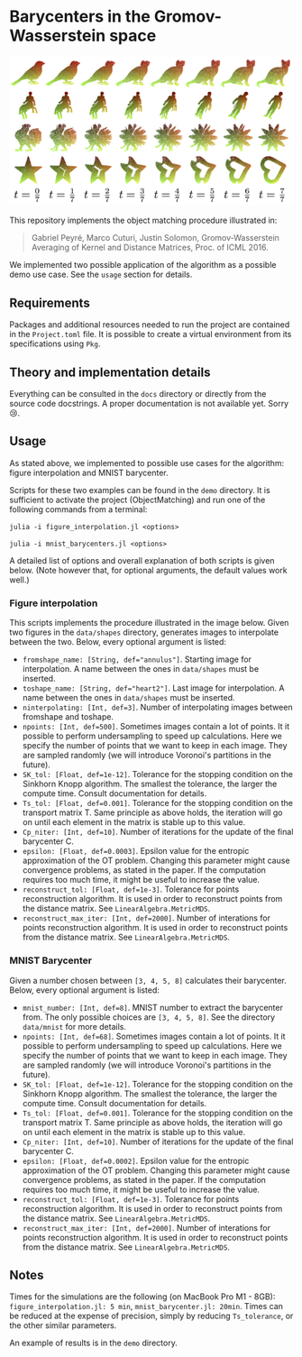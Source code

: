 # Barycenters in the Gromov-Wasserstein space

![figure interpolation](https://raw.githubusercontent.com/Willinki/GWObjectMatching.jl/main/docs/gw-barycenters.png)

This repository implements the object matching procedure illustrated in:

> Gabriel Peyré, Marco Cuturi, Justin Solomon, Gromov-Wasserstein Averaging of Kernel and Distance Matrices, Proc. of ICML 2016.

We implemented two possible application of the algorithm as a possible demo use case. See the `usage` section for details.

## Requirements

Packages and additional resources needed to run the project are contained in the `Project.toml` file. It is possible to create a virtual environment from its specifications using `Pkg`.

## Theory and implementation details

Everything can be consulted in the `docs` directory or directly from the source code docstrings. A proper documentation is not available yet. Sorry 😢.

## Usage

As stated above, we implemented to possible use cases for the algorithm: figure interpolation and MNIST barycenter.

Scripts for these two examples can be found in the `demo` directory. It is sufficient to activate the project (ObjectMatching) and run one of the following commands from a terminal:

```{bash}
julia -i figure_interpolation.jl <options>
```

```{bash}
julia -i mnist_barycenters.jl <options>
```
A detailed list of options and overall explanation of both scripts is given below. (Note however that, for optional arguments, the default values work well.)

### Figure interpolation

This scripts implements the procedure illustrated in the image below. Given two figures in the `data/shapes` directory, generates images to interpolate between the two. Below, every optional argument is listed:

* `fromshape_name: [String, def="annulus"]`. Starting image for interpolation. A name between the ones in `data/shapes` must be inserted.  
* `toshape_name: [String, def="heart2"]`. Last image for interpolation. A name between the ones in `data/shapes` must be inserted.
* `ninterpolating: [Int, def=3]`. Number of interpolating images between fromshape and toshape.
* `npoints: [Int, def=500]`. Sometimes images contain a lot of points. It it possible to perform undersampling to speed up calculations. Here we specify the number of points that we want to keep in each image. They are sampled randomly (we will introduce Voronoi's partitions in the future).
* `SK_tol: [Float, def=1e-12]`. Tolerance for the stopping condition on the Sinkhorn Knopp algorithm. The smallest the tolerance, the larger the compute time. Consult documentation for details.
* `Ts_tol: [Float, def=0.001]`. Tolerance for the stopping condition on the transport matrix T. Same principle as above holds, the iteration will go on until each element in the matrix is stable up to this value.
* `Cp_niter: [Int, def=10]`. Number of iterations for the update of the final barycenter C. 
* `epsilon: [Float, def=0.0003]`. Epsilon value for the entropic approximation of the OT problem. Changing this parameter might cause convergence problems, as stated in the paper. If the computation requires too much time, it might be useful to increase the value.
* `reconstruct_tol: [Float, def=1e-3]`. Tolerance for points reconstruction algorithm. It is used in order to reconstruct points from the distance matrix. See `LinearAlgebra.MetricMDS`.
*  `reconstruct_max_iter: [Int, def=2000]`. Number of interations for points reconstruction algorithm. It is used in order to reconstruct points from the distance matrix. See `LinearAlgebra.MetricMDS`.

### MNIST Barycenter

Given a number chosen between `[3, 4, 5, 8]` calculates their barycenter. Below, every optional argument is listed:

* `mnist_number: [Int, def=8]`. MNIST number to extract the barycenter from. The only possible choices are `[3, 4, 5, 8]`. See the directory `data/mnist` for more details. 
* `npoints: [Int, def=68]`. Sometimes images contain a lot of points. It it possible to perform undersampling to speed up calculations. Here we specify the number of points that we want to keep in each image. They are sampled randomly (we will introduce Voronoi's partitions in the future).
* `SK_tol: [Float, def=1e-12]`. Tolerance for the stopping condition on the Sinkhorn Knopp algorithm. The smallest the tolerance, the larger the compute time. Consult documentation for details.
* `Ts_tol: [Float, def=0.001]`. Tolerance for the stopping condition on the transport matrix T. Same principle as above holds, the iteration will go on until each element in the matrix is stable up to this value.
* `Cp_niter: [Int, def=10]`. Number of iterations for the update of the final barycenter C. 
* `epsilon: [Float, def=0.0002]`. Epsilon value for the entropic approximation of the OT problem. Changing this parameter might cause convergence problems, as stated in the paper. If the computation requires too much time, it might be useful to increase the value.
* `reconstruct_tol: [Float, def=1e-3]`. Tolerance for points reconstruction algorithm. It is used in order to reconstruct points from the distance matrix. See `LinearAlgebra.MetricMDS`.
*  `reconstruct_max_iter: [Int, def=2000]`. Number of interations for points reconstruction algorithm. It is used in order to reconstruct points from the distance matrix. See `LinearAlgebra.MetricMDS`.

## Notes

Times for the simulations are the following (on MacBook Pro M1 - 8GB): `figure_interpolation.jl: 5 min`, `mnist_barycenter.jl: 20min`. Times can be reduced at the expense of precision, simply by reducing `Ts_tolerance`, or the other similar parameters.

An example of results is in the `demo` directory.
